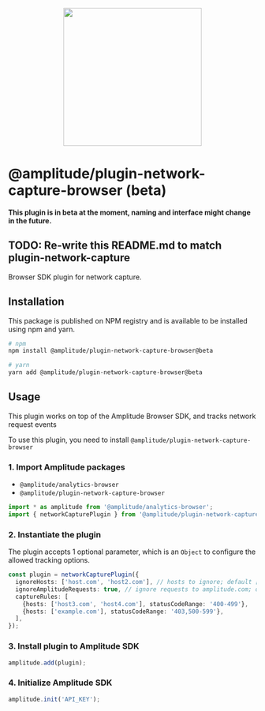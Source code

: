 <p align="center">
  <a href="https://amplitude.com" target="_blank" align="center">
    <img src="https://static.amplitude.com/lightning/46c85bfd91905de8047f1ee65c7c93d6fa9ee6ea/static/media/amplitude-logo-with-text.4fb9e463.svg" width="280">
  </a>
  <br />
</p>

# @amplitude/plugin-network-capture-browser (beta)
**This plugin is in beta at the moment, naming and interface might change in the future.**

## TODO: Re-write this README.md to match plugin-network-capture

Browser SDK plugin for network capture.

## Installation

This package is published on NPM registry and is available to be installed using npm and yarn.

```sh
# npm
npm install @amplitude/plugin-network-capture-browser@beta

# yarn
yarn add @amplitude/plugin-network-capture-browser@beta
```

## Usage

This plugin works on top of the Amplitude Browser SDK, and tracks network request events

To use this plugin, you need to install `@amplitude/plugin-network-capture-browser`

### 1. Import Amplitude packages

* `@amplitude/analytics-browser`
* `@amplitude/plugin-network-capture-browser`

```typescript
import * as amplitude from '@amplitude/analytics-browser';
import { networkCapturePlugin } from '@amplitude/plugin-network-capture-browser';
```

### 2. Instantiate the plugin

The plugin accepts 1 optional parameter, which is an `Object` to configure the allowed tracking options.

```typescript
const plugin = networkCapturePlugin({
  ignoreHosts: ['host.com', 'host2.com'], // hosts to ignore; default []
  ignoreAmplitudeRequests: true, // ignore requests to amplitude.com; default "true",
  captureRules: [
    {hosts: ['host3.com', 'host4.com'], statusCodeRange: '400-499'},
    {hosts: ['example.com'], statusCodeRange: '403,500-599'},
  ],
});
```

### 3. Install plugin to Amplitude SDK

```typescript
amplitude.add(plugin);
```

### 4. Initialize Amplitude SDK

```typescript
amplitude.init('API_KEY');
```
